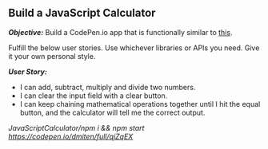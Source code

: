 ## Build a JavaScript Calculator
  
**_Objective:_** Build a CodePen.io app that is functionally similar to [this](https://codepen.io/FreeCodeCamp/full/rLJZrA).

Fulfill the below user stories. Use whichever libraries or APIs you need. Give it your own personal style.

**_User Story:_**
- I can add, subtract, multiply and divide two numbers.
- I can clear the input field with a clear button.
- I can keep chaining mathematical operations together until I hit the equal button, and the calculator will tell me the correct output.<br>

<i>JavaScriptCalculator/npm i && npm start</i><br>
<i>https://codepen.io/dmiten/full/qjZqEX</i>